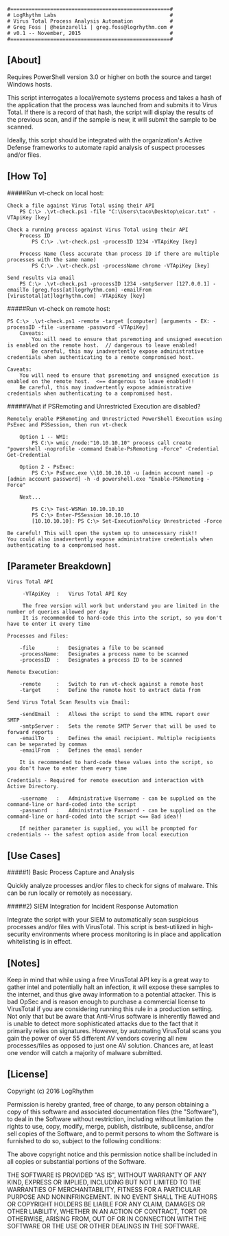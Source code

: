 
    #====================================================#
    # LogRhythm Labs                                     #
    # Virus Total Process Analysis Automation            #
    # Greg Foss | @heinzarelli | greg.foss@logrhythm.com #
    # v0.1 -- November, 2015                             #
    #====================================================#

## [About]

Requires PowerShell version 3.0 or higher on both the source and target Windows hosts.

This script interrogates a local/remote systems process and takes a hash of the application that the process was launched from and submits it to Virus Total. If there is a record of that hash, the script will display the results of the previous scan, and if the sample is new, it will submit the sample to be scanned.

Ideally, this script should be integrated with the organization's Active Defense frameworks to automate rapid analysis of suspect processes and/or files.

## [How To]

#####Run vt-check on local host:

    Check a file against Virus Total using their API
        PS C:\> .\vt-check.ps1 -file "C:\Users\taco\Desktop\eicar.txt" -VTApiKey [key]

    Check a running process against Virus Total using their API
        Process ID
            PS C:\> .\vt-check.ps1 -processID 1234 -VTApiKey [key]

        Process Name (less accurate than process ID if there are multiple processes with the same name)
            PS C:\> .\vt-check.ps1 -processName chrome -VTApiKey [key]

    Send results via email
        PS C:\> .\vt-check.ps1 -processID 1234 -smtpServer [127.0.0.1] -emailTo [greg.foss[at]logrhythm.com] -emailFrom [virustotal[at]logrhythm.com] -VTApiKey [key]

#####Run vt-check on remote host:

    PS C:\> .\vt-check.ps1 -remote -target [computer] [arguments - EX: -processID -file -username -password -VTApiKey]
        Caveats:
            You will need to ensure that psremoting and unsigned execution is enabled on the remote host.  // dangerous to leave enabled!
            Be careful, this may inadvertently expose administrative credentials when authenticating to a remote compromised host.
    
    Caveats:
        You will need to ensure that psremoting and unsigned execution is enabled on the remote host.  <== dangerous to leave enabled!!
        Be careful, this may inadvertently expose administrative credentials when authenticating to a compromised host.

#####What if PSRemoting and Unrestricted Execution are disabled?

    Remotely enable PSRemoting and Unrestricted PowerShell Execution using PsExec and PSSession, then run vt-check

        Option 1 -- WMI:
            PS C:\> wmic /node:"10.10.10.10" process call create "powershell -noprofile -command Enable-PsRemoting -Force" -Credential Get-Credential

        Option 2 - PsExec:
            PS C:\> PsExec.exe \\10.10.10.10 -u [admin account name] -p [admin account password] -h -d powershell.exe "Enable-PSRemoting -Force"
        
        Next...

            PS C:\> Test-WSMan 10.10.10.10
            PS C:\> Enter-PSSession 10.10.10.10
            [10.10.10.10]: PS C:\> Set-ExecutionPolicy Unrestricted -Force
    
    Be careful! This will open the system up to unnecessary risk!!
    You could also inadvertently expose administrative credentials when authenticating to a compromised host.

## [Parameter Breakdown]

	Virus Total API

         -VTApiKey  :   Virus Total API Key

         The free version will work but understand you are limited in the number of queries allowed per day
         It is recommended to hard-code this into the script, so you don't have to enter it every time

    Processes and Files:

        -file       :   Designates a file to be scanned
        -processName:   Designates a process name to be scanned
        -processID  :   Designates a process ID to be scanned

    Remote Execution:

		-remote 	:	Switch to run vt-check against a remote host
		-target 	:	Define the remote host to extract data from

	Send Virus Total Scan Results via Email:

		-sendEmail 	: 	Allows the script to send the HTML report over SMTP
        -smtpServer : 	Sets the remote SMTP Server that will be used to forward reports
        -emailTo 	: 	Defines the email recipient. Multiple recipients can be separated by commas
        -emailFrom 	: 	Defines the email sender

        It is recommended to hard-code these values into the script, so you don't have to enter them every time

    Credentials - Required for remote execution and interaction with Active Directory.

    	-username 	:	Administrative Username - can be supplied on the command-line or hard-coded into the script
        -password 	: 	Administrative Password - can be supplied on the command-line or hard-coded into the script <== Bad idea!!
        
        If neither parameter is supplied, you will be prompted for credentials -- the safest option aside from local execution

## [Use Cases]

#####1) Basic Process Capture and Analysis

Quickly analyze processes and/or files to check for signs of malware. This can be run locally or remotely as necessary.

#####2) SIEM Integration for Incident Response Automation

Integrate the script with your SIEM to automatically scan suspicious processes and/or files with VirusTotal. This script is best-utilized in high-security environments where process monitoring is in place and application whitelisting is in effect.

## [Notes]

Keep in mind that while using a free VirusTotal API key is a great way to gather intel and potentially halt an infection, it will expose these samples to the internet, and thus give away information to a potential attacker. This is bad OpSec and is reason enough to purchase a commercial license to VirusTotal if you are considering running this rule in a production setting. Not only that but be aware that Anti-Virus software is inherently flawed and is unable to detect more sophisticated attacks due to the fact that it primarily relies on signatures. However, by automating VirusTotal scans you gain the power of over 55 different AV vendors covering all new processes/files as opposed to just one AV solution. Chances are, at least one vendor will catch a majority of malware submitted.

## [License]

Copyright (c) 2016 LogRhythm

Permission is hereby granted, free of charge, to any person obtaining a copy of this software and associated documentation files (the "Software"), to deal in the Software without restriction, including without limitation the rights to use, copy, modify, merge, publish, distribute, sublicense, and/or sell copies of the Software, and to permit persons to whom the Software is furnished to do so, subject to the following conditions:

The above copyright notice and this permission notice shall be included in all copies or substantial portions of the Software.

THE SOFTWARE IS PROVIDED "AS IS", WITHOUT WARRANTY OF ANY KIND, EXPRESS OR IMPLIED, INCLUDING BUT NOT LIMITED TO THE WARRANTIES OF MERCHANTABILITY, FITNESS FOR A PARTICULAR PURPOSE AND NONINFRINGEMENT. IN NO EVENT SHALL THE AUTHORS OR COPYRIGHT HOLDERS BE LIABLE FOR ANY CLAIM, DAMAGES OR OTHER LIABILITY, WHETHER IN AN ACTION OF CONTRACT, TORT OR OTHERWISE, ARISING FROM, OUT OF OR IN CONNECTION WITH THE SOFTWARE OR THE USE OR OTHER DEALINGS IN THE SOFTWARE.
